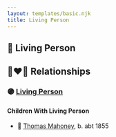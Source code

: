 ```yaml
---
layout: templates/basic.njk
title: Living Person
---
```

## 🔵 Living Person

## 👩‍❤️‍👨 Relationships

### 🟣 [Living Person](/people/6/61573710)

#### Children With Living Person
* 🔵 [Thomas Mahoney](/people/4/41476460), b. abt 1855